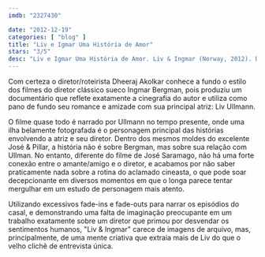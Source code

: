 ```yaml
---
imdb: "2327430"

date: "2012-12-19"
categories: [ "blog" ]
title: "Liv e Igmar Uma História de Amor"
stars: "3/5"
desc: "Liv e Igmar Uma História de Amor. Liv & Ingmar (Norway, 2012). Dirigido por Dheeraj Akolkar. Escrito por Dheeraj Akolkar, Ragnhild Lund. Com Liv Ullmann, Ingmar Bergman, Samuel Fröler, Erland Josephson, Bibi Andersson, Max von Sydow, Harriet Andersson, Ingrid Thulin, Ingrid Bergman."
---
```

Com certeza o diretor/roteirista Dheeraj Akolkar conhece a fundo o estilo dos filmes do diretor clássico sueco Ingmar Bergman, pois produziu um documentário que reflete exatamente a cinegrafia do autor e utiliza como pano de fundo seu romance e amizade com sua principal atriz: Liv Ullmann.

O filme quase todo é narrado por Ullmann no tempo presente, onde uma ilha belamente fotografada é o personagem principal das histórias envolvendo a atriz e seu diretor. Dentro dos mesmos moldes do excelente José & Pillar, a história não é sobre Bergman, mas sobre sua relação com Ullman. No entanto, diferente do filme de José Saramago, não há uma forte conexão entre o amante/amigo e o diretor, e acabamos por não saber praticamente nada sobre a rotina do aclamado cineasta, o que pode soar decepcionante em diversos momentos em que o longa parece tentar mergulhar em um estudo de personagem mais atento.

Utilizando excessivos fade-ins e fade-outs para narrar os episódios do casal, e demonstrando uma falta de imaginação preocupante em um trabalho exatamente sobre um diretor que primou por desvendar os sentimentos humanos, "Liv & Ingmar" carece de imagens de arquivo, mas, principalmente, de uma mente criativa que extraia mais de Liv do que o velho clichê de entrevista única.

